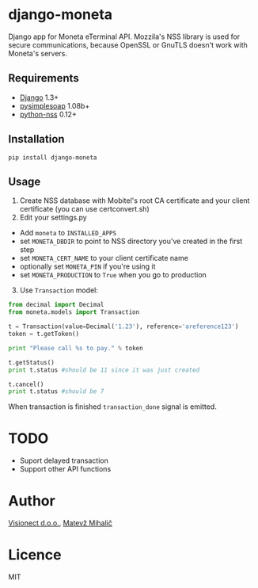 django-moneta
=============

Django app for Moneta eTerminal API.
Mozzila's NSS library is used for secure communications, because OpenSSL or GnuTLS doesn't work with Moneta's servers.



Requirements
------------

* [Django] 1.3+
* [pysimplesoap] 1.08b+
* [python-nss] 0.12+

Installation
--------------

```pip install django-moneta```

Usage
-----

1. Create NSS database with Mobitel's root CA certificate and your client certificate (you can use certconvert.sh)
2. Edit your settings.py
 * Add `moneta` to `INSTALLED_APPS`
 * set `MONETA_DBDIR` to point to NSS directory you've created in the first step
 * set `MONETA_CERT_NAME` to your client certificate name
 * optionally set `MONETA_PIN` if you're using it
 * set `MONETA_PRODUCTION` to `True` when you go to production
3. Use `Transaction` model:

```python
from decimal import Decimal
from moneta.models import Transaction

t = Transaction(value=Decimal('1.23'), reference='areference123')
token = t.getToken()

print "Please call %s to pay." % token

t.getStatus()
print t.status #should be 11 since it was just created

t.cancel()
print t.status #should be 7
```

When transaction is finished `transaction_done` signal is emitted.

TODO
====

* Suport delayed transaction
* Support other API functions

Author
======

[Visionect d.o.o.], [Matevž Mihalič]

Licence
=======

MIT


[Django]: http://djangoproject.com/
[pysimplesoap]: https://code.google.com/p/pysimplesoap/
[python-nss]: https://www.mozilla.org/projects/security/pki/python-nss/
[Visionect d.o.o.]: http://www.visionect.si
[Matevž Mihalič]: http://marv.si